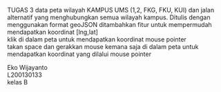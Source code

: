 TUGAS 3
data peta wilayah KAMPUS UMS (1,2, FKG, FKU, KUI) dan jalan alternatif yang menghubungkan semua wilayah kampus. Ditulis dengan menggunakan format geoJSON 
ditambahkan fitur untuk mempermudah mendapatkan koordinat [lng,lat]<br>
klik di dalam peta untuk mendapatkan koordinat mouse pointer<br>
takan space dan gerakkan mouse kemana saja di dalam peta untuk mendapatkan koordinat yang dilalui mouse pointer<br>

Eko Wijayanto<br>
L200130133<br>
kelas B
